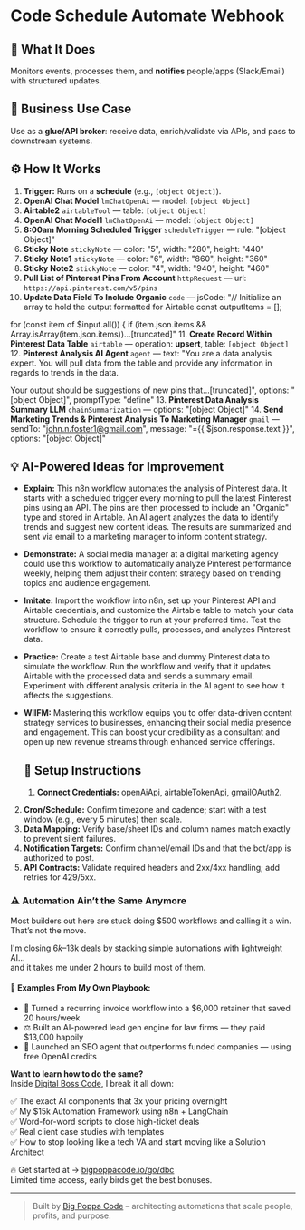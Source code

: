 # Code Schedule Automate Webhook
  ## 🚀 What It Does
  Monitors events, processes them, and **notifies** people/apps (Slack/Email) with structured updates.
  
  ## 💼 Business Use Case
  Use as a **glue/API broker**: receive data, enrich/validate via APIs, and pass to downstream systems.
  
  ## ⚙️ How It Works
  1. **Trigger:** Runs on a **schedule** (e.g., `[object Object]`).
  2. **OpenAI Chat Model** `lmChatOpenAi` — model: `[object Object]`
3. **Airtable2** `airtableTool` — table: `[object Object]`
4. **OpenAI Chat Model1** `lmChatOpenAi` — model: `[object Object]`
5. **8:00am Morning Scheduled Trigger** `scheduleTrigger` — rule: "[object Object]"
6. **Sticky Note** `stickyNote` — color: "5", width: "280", height: "440"
7. **Sticky Note1** `stickyNote` — color: "6", width: "860", height: "360"
8. **Sticky Note2** `stickyNote` — color: "4", width: "940", height: "460"
9. **Pull List of Pinterest Pins From Account** `httpRequest` — url: `https://api.pinterest.com/v5/pins`
10. **Update Data Field To Include Organic** `code` — jsCode: "// Initialize an array to hold the output formatted for Airtable
const outputItems = [];

for (const item of $input.all()) {
 if (item.json.items && Array.isArray(item.json.items))…[truncated]"
11. **Create Record Within Pinterest Data Table** `airtable` — operation: **upsert**, table: `[object Object]`
12. **Pinterest Analysis AI Agent** `agent` — text: "You are a data analysis expert. You will pull data from the table and provide any information in regards to trends in the data. 

Your output should be suggestions of new pins that…[truncated]", options: "[object Object]", promptType: "define"
13. **Pinterest Data Analysis Summary LLM** `chainSummarization` — options: "[object Object]"
14. **Send Marketing Trends & Pinterest Analysis To Marketing Manager** `gmail` — sendTo: "john.n.foster1@gmail.com", message: "={{ $json.response.text }}", options: "[object Object]"
  
  ## 💡 AI-Powered Ideas for Improvement
  - **Explain:** This n8n workflow automates the analysis of Pinterest data. It starts with a scheduled trigger every morning to pull the latest Pinterest pins using an API. The pins are then processed to include an "Organic" type and stored in Airtable. An AI agent analyzes the data to identify trends and suggest new content ideas. The results are summarized and sent via email to a marketing manager to inform content strategy.

- **Demonstrate:** A social media manager at a digital marketing agency could use this workflow to automatically analyze Pinterest performance weekly, helping them adjust their content strategy based on trending topics and audience engagement.

- **Imitate:** Import the workflow into n8n, set up your Pinterest API and Airtable credentials, and customize the Airtable table to match your data structure. Schedule the trigger to run at your preferred time. Test the workflow to ensure it correctly pulls, processes, and analyzes Pinterest data.

- **Practice:** Create a test Airtable base and dummy Pinterest data to simulate the workflow. Run the workflow and verify that it updates Airtable with the processed data and sends a summary email. Experiment with different analysis criteria in the AI agent to see how it affects the suggestions.

- **WIIFM:** Mastering this workflow equips you to offer data-driven content strategy services to businesses, enhancing their social media presence and engagement. This can boost your credibility as a consultant and open up new revenue streams through enhanced service offerings.
  
  ## 🔧 Setup Instructions
  1. **Connect Credentials:** openAiApi, airtableTokenApi, gmailOAuth2.
2. **Cron/Schedule:** Confirm timezone and cadence; start with a test window (e.g., every 5 minutes) then scale.
3. **Data Mapping:** Verify base/sheet IDs and column names match exactly to prevent silent failures.
4. **Notification Targets:** Confirm channel/email IDs and that the bot/app is authorized to post.
5. **API Contracts:** Validate required headers and 2xx/4xx handling; add retries for 429/5xx.
  
### ⚠️ Automation Ain’t the Same Anymore

Most builders out here are stuck doing $500 workflows and calling it a win.  
That’s not the move.  

I'm closing $6k–$13k deals by stacking simple automations with lightweight AI...  
and it takes me under 2 hours to build most of them.

#### 🧠 Examples From My Own Playbook:
- 🔁 Turned a recurring invoice workflow into a $6,000 retainer that saved 20 hours/week  
- ⚖️ Built an AI-powered lead gen engine for law firms — they paid $13,000 happily  
- 🚀 Launched an SEO agent that outperforms funded companies — using free OpenAI credits  

**Want to learn how to do the same?**  
Inside [Digital Boss Code](https://bigpoppacode.io/go/dbc), I break it all down:

✅ The exact AI components that 3x your pricing overnight  
✅ My $15k Automation Framework using n8n + LangChain  
✅ Word-for-word scripts to close high-ticket deals  
✅ Real client case studies with templates  
✅ How to stop looking like a tech VA and start moving like a Solution Architect  

🔥 Get started at → [bigpoppacode.io/go/dbc](https://bigpoppacode.io/go/dbc)  
Limited time access, early birds get the best bonuses.

---
> Built by [Big Poppa Code](https://bigpoppacode.io) – architecting automations that scale people, profits, and purpose.
  